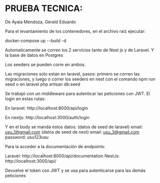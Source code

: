 # PRUEBA TECNICA:

De Ayala Mendoza, Gerald Eduardo

Para el levantamiento de los contenedores, en el archivo raiz ejecutar:

docker-compose up --build -d

Automaticamente se corren los 2 servicios tanto de Nest js y de Laravel.
Y la base de datos en Postgres

Los seeders se pueden corre en ambos. 

Las migraciones solo estan en laravel, pasos: primero se corren las migraciones, y luego
o correr los seeders en nest con el comando 
npm run seed
o en laravel
php artisan db:seed

Se trabajó con un middleware para autenticar las peticiones con JWT. 
El login en estas rutas:

En laravel:
http://localhost:8000/api/login

En nestjs:
http://localhost:3000/auth/login

Y en el body se manda estos datos:
(datos de seed de laravel) 
email: usu_1@gmail.com
(datos de seed de nest) 
email: usu_3@gmail.com
password: usu123usu

Para la acceder a la documentación de endpoints:

Laravel:
http://localhost:8000/api/documentation
NestJs:
http://localhost:3000/api/

Devuelve el token con JWT y se usa para autenticarse para las demás peticiones


